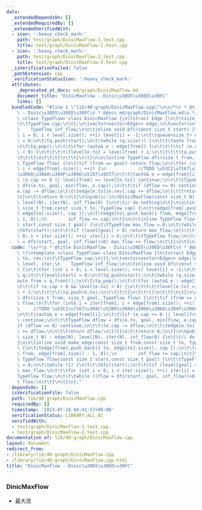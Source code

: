 ```yaml
---
data:
  _extendedDependsOn: []
  _extendedRequiredBy: []
  _extendedVerifiedWith:
  - icon: ':heavy_check_mark:'
    path: test/graph/DinicMaxFlow-1.test.cpp
    title: test/graph/DinicMaxFlow-1.test.cpp
  - icon: ':heavy_check_mark:'
    path: test/graph/DinicMaxFlow-2.test.cpp
    title: test/graph/DinicMaxFlow-2.test.cpp
  _isVerificationFailed: false
  _pathExtension: cpp
  _verificationStatusIcon: ':heavy_check_mark:'
  attributes:
    _deprecated_at_docs: md/graph/DinicMaxFlow.md
    document_title: "DinicMaxFlow - Dinic\u30D5\u30ED\u30FC"
    links: []
  bundledCode: "#line 1 \"lib/40-graph/DinicMaxFlow.cpp\"\n\n/*\n * @title DinicMaxFlow\
    \ - Dinic\u30D5\u30ED\u30FC\n * @docs md/graph/DinicMaxFlow.md\n */\ntemplate\
    \ <class TypeFlow> class DinicMaxFlow {\n\tstruct Edge {\n\t\tsize_t to, rev;\n\
    \t\tTypeFlow cap;\n\t};\n\tvector<vector<Edge>> edge;\n\tvector<int> level, iter;\n\
    \    TypeFlow inf_flow;\n\n\tinline void bfs(const size_t start) {\n\t\tfor (int\
    \ i = 0; i < level.size(); ++i) level[i] = -1;\n\t\tqueue<size_t> q;\n\t\tlevel[start]\
    \ = 0;\n\t\tq.push(start);\n\t\twhile (q.size()) {\n\t\t\tauto from = q.front();\n\
    \t\t\tq.pop();\n\t\t\tfor (auto& e : edge[from]) {\n\t\t\t\tif (e.cap > 0 && level[e.to]\
    \ < 0) {\n\t\t\t\t\tlevel[e.to] = level[from] + 1;\n\t\t\t\t\tq.push(e.to);\n\t\
    \t\t\t}\n\t\t\t}\n\t\t}\n\t}\n\n\tinline TypeFlow dfs(size_t from, size_t goal,\
    \ TypeFlow flow) {\n\t\tif (from == goal) return flow;\n\t\tfor (int& i = iter[from];\
    \ i < edge[from].size(); ++i) {\n            //TODO \u53C2\u7167\u304C\u52B9\u3044\
    \u3066\u306A\u304F\u3066\u5197\u9577\n\t\t\tauto& e = edge[from][i];\n\t\t\tif\
    \ (e.cap <= 0 || level[from] >= level[e.to]) continue;\n\t\t\tTypeFlow dflow =\
    \ dfs(e.to, goal, min(flow, e.cap));\n\t\t\tif (dflow <= 0) continue;\n\t\t\t\
    e.cap -= dflow;\n\t\t\tedge[e.to][e.rev].cap += dflow;\n\t\t\treturn dflow;\n\t\
    \t}\n\t\treturn 0;\n\t}\n\npublic:\n\tDinicMaxFlow(const size_t N) : edge(N),\
    \ level(N), iter(N), inf_flow(0) {\n\t\t// do nothing\n\t}\n\n\tinline void make_edge(const\
    \ size_t from,const size_t to, TypeFlow cap) {\n\t\tedge[from].push_back({ to,\
    \ edge[to].size(), cap });\n\t\tedge[to].push_back({ from, edge[from].size() -\
    \ 1, 0});\n        inf_flow += cap;\n\t}\n\n\tinline TypeFlow flow(const size_t\
    \ start,const size_t goal) {\n\t\tTypeFlow max_flow = 0;\n\t\twhile (1) {\n\t\t\
    \tbfs(start);\n\t\t\tif (level[goal] < 0) return max_flow;\n\t\t\tfor (int i =\
    \ 0; i < iter.size(); ++i) iter[i] = 0;\n\t\t\tTypeFlow flow;\n\t\t\twhile ((flow\
    \ = dfs(start, goal, inf_flow))>0) max_flow += flow;\n\t\t}\n\t}\n};\n"
  code: "\n/*\n * @title DinicMaxFlow - Dinic\u30D5\u30ED\u30FC\n * @docs md/graph/DinicMaxFlow.md\n\
    \ */\ntemplate <class TypeFlow> class DinicMaxFlow {\n\tstruct Edge {\n\t\tsize_t\
    \ to, rev;\n\t\tTypeFlow cap;\n\t};\n\tvector<vector<Edge>> edge;\n\tvector<int>\
    \ level, iter;\n    TypeFlow inf_flow;\n\n\tinline void bfs(const size_t start)\
    \ {\n\t\tfor (int i = 0; i < level.size(); ++i) level[i] = -1;\n\t\tqueue<size_t>\
    \ q;\n\t\tlevel[start] = 0;\n\t\tq.push(start);\n\t\twhile (q.size()) {\n\t\t\t\
    auto from = q.front();\n\t\t\tq.pop();\n\t\t\tfor (auto& e : edge[from]) {\n\t\
    \t\t\tif (e.cap > 0 && level[e.to] < 0) {\n\t\t\t\t\tlevel[e.to] = level[from]\
    \ + 1;\n\t\t\t\t\tq.push(e.to);\n\t\t\t\t}\n\t\t\t}\n\t\t}\n\t}\n\n\tinline TypeFlow\
    \ dfs(size_t from, size_t goal, TypeFlow flow) {\n\t\tif (from == goal) return\
    \ flow;\n\t\tfor (int& i = iter[from]; i < edge[from].size(); ++i) {\n       \
    \     //TODO \u53C2\u7167\u304C\u52B9\u3044\u3066\u306A\u304F\u3066\u5197\u9577\
    \n\t\t\tauto& e = edge[from][i];\n\t\t\tif (e.cap <= 0 || level[from] >= level[e.to])\
    \ continue;\n\t\t\tTypeFlow dflow = dfs(e.to, goal, min(flow, e.cap));\n\t\t\t\
    if (dflow <= 0) continue;\n\t\t\te.cap -= dflow;\n\t\t\tedge[e.to][e.rev].cap\
    \ += dflow;\n\t\t\treturn dflow;\n\t\t}\n\t\treturn 0;\n\t}\n\npublic:\n\tDinicMaxFlow(const\
    \ size_t N) : edge(N), level(N), iter(N), inf_flow(0) {\n\t\t// do nothing\n\t\
    }\n\n\tinline void make_edge(const size_t from,const size_t to, TypeFlow cap)\
    \ {\n\t\tedge[from].push_back({ to, edge[to].size(), cap });\n\t\tedge[to].push_back({\
    \ from, edge[from].size() - 1, 0});\n        inf_flow += cap;\n\t}\n\n\tinline\
    \ TypeFlow flow(const size_t start,const size_t goal) {\n\t\tTypeFlow max_flow\
    \ = 0;\n\t\twhile (1) {\n\t\t\tbfs(start);\n\t\t\tif (level[goal] < 0) return\
    \ max_flow;\n\t\t\tfor (int i = 0; i < iter.size(); ++i) iter[i] = 0;\n\t\t\t\
    TypeFlow flow;\n\t\t\twhile ((flow = dfs(start, goal, inf_flow))>0) max_flow +=\
    \ flow;\n\t\t}\n\t}\n};"
  dependsOn: []
  isVerificationFile: false
  path: lib/40-graph/DinicMaxFlow.cpp
  requiredBy: []
  timestamp: '2023-07-18 04:41:57+09:00'
  verificationStatus: LIBRARY_ALL_AC
  verifiedWith:
  - test/graph/DinicMaxFlow-1.test.cpp
  - test/graph/DinicMaxFlow-2.test.cpp
documentation_of: lib/40-graph/DinicMaxFlow.cpp
layout: document
redirect_from:
- /library/lib/40-graph/DinicMaxFlow.cpp
- /library/lib/40-graph/DinicMaxFlow.cpp.html
title: "DinicMaxFlow - Dinic\u30D5\u30ED\u30FC"
---
```

### DinicMaxFlow
- 最大流
